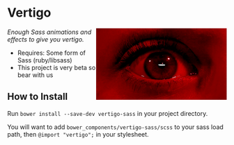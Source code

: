 # Vertigo

<img src="https://raw.githubusercontent.com/stephenway/vertigo/master/images/vertigo.gif" alt="Vertigo" align="right" width="300">

*Enough Sass animations and effects to give you vertigo.*

* Requires: Some form of Sass (ruby/libsass)
* This project is very beta so bear with us

## How to Install

Run `bower install --save-dev vertigo-sass` in your project directory.

You will want to add `bower_components/vertigo-sass/scss` to your sass load path, then `@import "vertigo";` in your stylesheet.
